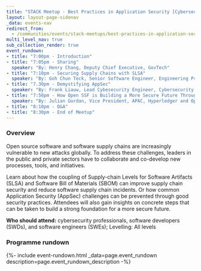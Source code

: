 ```yaml
---
title: "STACK Meetup - Best Practices in Application Security [Cybersecurity Series]"
layout: layout-page-sidenav
_data: events-nav
redirect_from:
  - /communities/events/stack-meetups/best-practices-in-application-security-cybersecurity-series/  
multi_level_nav: true
sub_collection_render: true
event_rundown:
- title: "7:00pm - Introduction"
- title: "7:05pm - Sharing"
  speaker: "By: Henry Chang, Deputy Chief Executive, GovTech"
- title: "7:10pm - Securing Supply Chains with SLSA"
  speaker: "By: Goh Chun Teck, Senior Software Engineer, Engineering Productivity, GovTech"
- title: "7.30pm - Demystifying AppSec"
  speaker: "By: Frank Liauw, Lead Cybesecurity Engineer, Cybersecurity Research & Innovation, GovTech"
- title: "7:50pm - How Open SSF is Building a More Secure Future Through Community Collaboration"
  speaker: "By: Julian Gordan, Vice President, APAC, Hyperledger and OpenSSF, The Linuz Foundation"
- title: "8:10pm - Q&A"
- title: "8:30pm - End of Meetup"
---
```

  
<!-- Event details -->
<h3>Overview</h3>
<p>
  Open source software and software supply chains are increasingly vulnerable to new attacks globally. To address these challenges, leaders in the public and private sectors have to collaborate and co-develop new processes, tools, and initiatives. 
</p>
<p>
  Learn about how the coupling of Supply-chain Levels for Software Artifacts (SLSA) and Software Bill of Materials (SBOM) can improve supply chain security and reduce software supply chain incidents. Or how common Application Security (AppSec) challenges can be prevented through good security practices. Attendees will also gain insights on concrete steps that can be taken to build a strong foundation for a more secure future. 
</p> 
<p>
  <b>Who should attend:</b> cybersecurity professionals, software developers (SWDs), and software engineers (SWEs); Levelling: All levels 
</p>

<!-- If Programme rundown is applicable, add data accordingly-->
<h3>Programme rundown</h3>
{%- include event-rundown.html
  _data=page.event_rundown
  description=page.event_rundown_description
-%}
